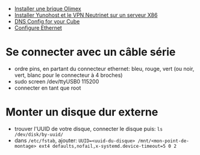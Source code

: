 <!-- TITLE: Hub cube -->
<!-- SUBTITLE: Contenu dédié à la brique (le cube) -->

- [Installer une brique Olimex](brique/install)
- [Installer Yunohost et le VPN Neutrinet sur un serveur X86](brique/install-x86)
- [DNS Config for your Cube](brique/dns)
- [Configure Ethernet](https://wiki.labriqueinter.net/doku.php?id=howto:parametrer_une_brique_avec_un_connecteur_usb-ethernet_au_lieu_d_un_connecteur_usb-wifi)

# Se connecter avec un câble série

- ordre pins, en partant du connecteur ethernet: bleu, rouge, vert (ou noir, vert, blanc pour le connecteur à 4 broches)
- sudo screen /dev/ttyUSB0 115200
- connecter en tant que root

# Monter un disque dur externe

- trouver l'UUID de votre disque, connecter le disque puis: `ls /dev/disk/by-uuid/` 
- dans `/etc/fstab`, ajouter: `UUID=<uuid-du-disque> /mnt/<mon-point-de-montage> ext4 defaults,nofail,x-systemd.device-timeout=5 0 2`
